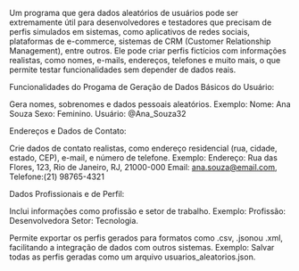Um programa que gera dados aleatórios de usuários pode ser extremamente útil para desenvolvedores e testadores que precisam de perfis simulados em sistemas, como aplicativos de redes sociais, plataformas de e-commerce, sistemas de CRM (Customer Relationship Management), entre outros. Ele pode criar perfis fictícios com informações realistas, como nomes, e-mails, endereços, telefones e muito mais, o que permite testar funcionalidades sem depender de dados reais.



Funcionalidades do Progama de Geração de Dados Básicos do Usuário:

Gera nomes, sobrenomes e dados pessoais aleatórios. 
Exemplo: Nome: Ana Souza
Sexo: Feminino.
Usuário: @Ana_Souza32

Endereços e Dados de Contato:

Crie dados de contato realistas, como endereço residencial (rua, cidade, estado, CEP), e-mail, e número de telefone. 
Exemplo:
Endereço: Rua das Flores, 123, Rio de Janeiro, RJ, 21000-000
Email: ana.souza@email.com, 
Telefone:(21) 98765-4321 

Dados Profissionais e de Perfil:

Inclui informações como profissão e setor de trabalho. 
Exemplo: Profissão: Desenvolvedora 
Setor: Tecnologia.

Permite exportar os perfis gerados para formatos como .csv, .jsonou .xml, facilitando a integração de dados com outros sistemas. Exemplo: Salvar todas as perfis geradas como um arquivo usuarios_aleatorios.json.
